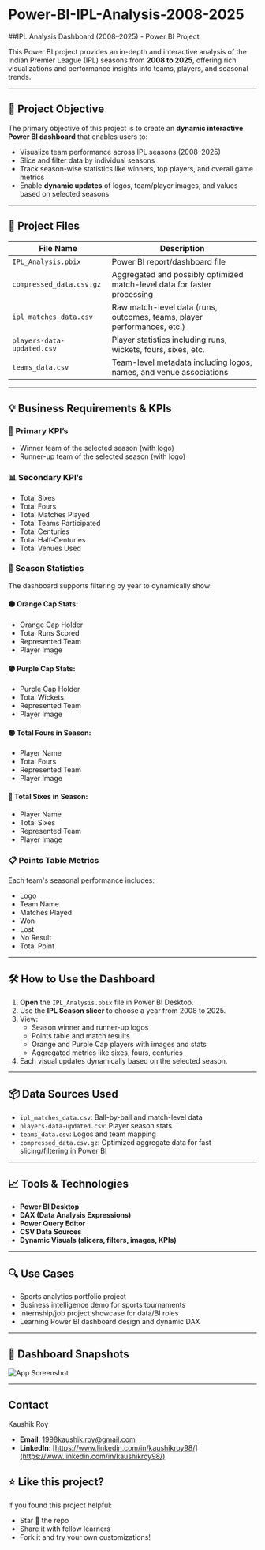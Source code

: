 # Power-BI-IPL-Analysis-2008-2025

##IPL Analysis Dashboard (2008–2025) - Power BI Project

This Power BI project provides an in-depth and interactive analysis of the Indian Premier League (IPL) seasons from **2008 to 2025**, offering rich visualizations and performance insights into teams, players, and seasonal trends.

---

## 📌 Project Objective

The primary objective of this project is to create an **dynamic interactive Power BI dashboard** that enables users to:
- Visualize team performance across IPL seasons (2008–2025)
- Slice and filter data by individual seasons
- Track season-wise statistics like winners, top players, and overall game metrics
- Enable **dynamic updates** of logos, team/player images, and values based on selected seasons

---

## 📁 Project Files

| File Name                   | Description                                                                 |
|----------------------------|-----------------------------------------------------------------------------|
| `IPL_Analysis.pbix`        | Power BI report/dashboard file                                             |
| `compressed_data.csv.gz`   | Aggregated and possibly optimized match-level data for faster processing   |
| `ipl_matches_data.csv`     | Raw match-level data (runs, outcomes, teams, player performances, etc.)    |
| `players-data-updated.csv` | Player statistics including runs, wickets, fours, sixes, etc.              |
| `teams_data.csv`           | Team-level metadata including logos, names, and venue associations         |

---

## 💡 Business Requirements & KPIs

### 🎯 Primary KPI’s
- Winner team of the selected season (with logo)
- Runner-up team of the selected season (with logo)

### 📊 Secondary KPI’s
- Total Sixes
- Total Fours
- Total Matches Played
- Total Teams Participated
- Total Centuries
- Total Half-Centuries
- Total Venues Used

### 📌 Season Statistics
The dashboard supports filtering by year to dynamically show:

#### 🟠 Orange Cap Stats:
- Orange Cap Holder
- Total Runs Scored
- Represented Team
- Player Image

#### 🟣 Purple Cap Stats:
- Purple Cap Holder
- Total Wickets
- Represented Team
- Player Image

#### 🟢 Total Fours in Season:
- Player Name
- Total Fours
- Represented Team
- Player Image

#### 🔵 Total Sixes in Season:
- Player Name
- Total Sixes
- Represented Team
- Player Image

### 📋 Points Table Metrics
Each team's seasonal performance includes:
- Logo
- Team Name
- Matches Played
- Won
- Lost
- No Result
- Total Point

---

## 🛠️ How to Use the Dashboard

1. **Open** the `IPL_Analysis.pbix` file in Power BI Desktop.
2. Use the **IPL Season slicer** to choose a year from 2008 to 2025.
3. View:
   - Season winner and runner-up logos
   - Points table and match results
   - Orange and Purple Cap players with images and stats
   - Aggregated metrics like sixes, fours, centuries
4. Each visual updates dynamically based on the selected season.

---

## 📦 Data Sources Used

- `ipl_matches_data.csv`: Ball-by-ball and match-level data
- `players-data-updated.csv`: Player season stats
- `teams_data.csv`: Logos and team mapping
- `compressed_data.csv.gz`: Optimized aggregate data for fast slicing/filtering in Power BI

---

## 📈 Tools & Technologies

- **Power BI Desktop**
- **DAX (Data Analysis Expressions)**
- **Power Query Editor**
- **CSV Data Sources**
- **Dynamic Visuals (slicers, filters, images, KPIs)**

---

## 🔍 Use Cases

- Sports analytics portfolio project
- Business intelligence demo for sports tournaments
- Internship/job project showcase for data/BI roles
- Learning Power BI dashboard design and dynamic DAX

---

## 📸 Dashboard Snapshots

![App Screenshot](./screenshot.png)

---

## Contact

Kaushik Roy
- **Email**: 1998kaushik.roy@gmail.com
- **LinkedIn**: [https://www.linkedin.com/in/kaushikroy98/](https://www.linkedin.com/in/kaushikroy98/)


## ⭐ Like this project?

If you found this project helpful:
- Star 🌟 the repo
- Share it with fellow learners
- Fork it and try your own customizations!

